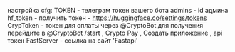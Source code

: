 настройка cfg: 
  TOKEN - телеграм токен вашего бота
  admins - id админа
  hf_token - получить токен - https://huggingface.co/settings/tokens
  CrypToken - токен для оплаты через @CryptoBot 
    для получения перейдите в @CryptoBot /start ,  Crypto Pay ,  Создать приложение , api токен
  FastServer - ссылка на сайт 'Fastapi'

